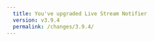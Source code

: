 ```yaml
---
  title: You've upgraded Live Stream Notifier
  version: v3.9.4
  permalink: /changes/3.9.4/
---
```

